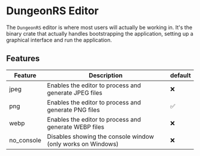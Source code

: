 # DungeonRS Editor

The `DungeonRS` editor is where most users will actually be working in.
It's the binary crate that actually handles bootstrapping the application,
setting up a graphical interface and run the application.

## Features

| Feature    | Description                                                 | default |
|------------|-------------------------------------------------------------|:--------|
| jpeg       | Enables the editor to process and generate JPEG files       | ❌       |
| png        | Enables the editor to process and generate PNG files        | ✅       |
| webp       | Enables the editor to process and generate WEBP files       | ❌       |
| no_console | Disables showing the console window (only works on Windows) | ❌       |
